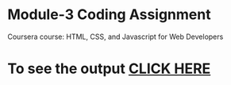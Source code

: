 

# Module-3 Coding Assignment

Coursera course: HTML, CSS, and Javascript for Web Developers

# To see the output [CLICK HERE](https://bashirandhawa.github.io/module3-solution/C:/Users/KS%20Randhawa/Desktop/Assignments/module%203/index.html)

